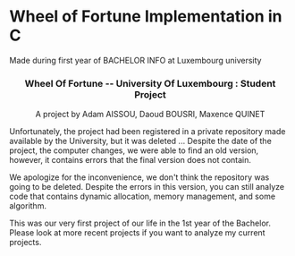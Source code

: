 # Wheel of Fortune Implementation in C

Made during first year of BACHELOR INFO at Luxembourg university

<!--
*** This template come from : https://github.com/othneildrew/Best-README-Template#best-readme-template
-->



<!-- PROJECT LOGO -->
<p align="center">

  <h3 align="center">Wheel Of Fortune -- University Of Luxembourg : Student Project</h3>

  <p align="center">
    A project by Adam AISSOU, Daoud BOUSRI, Maxence QUINET
  </p>
</p>


Unfortunately, the project had been registered in a private repository made available by the University, but it was deleted ...
Despite the date of the project, the computer changes, we were able to find an old version, however, it contains errors that the final version does not contain.

We apologize for the inconvenience, we don't think the repository was going to be deleted.
Despite the errors in this version, you can still analyze code that contains dynamic allocation, memory management, and some algorithm.

This was our very first project of our life in the 1st year of the Bachelor. Please look at more recent projects if you want to analyze my current projects.